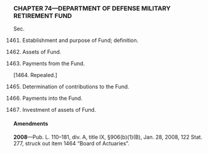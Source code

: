 ### **CHAPTER 74—DEPARTMENT OF DEFENSE MILITARY RETIREMENT FUND** ###

Sec.

1461. Establishment and purpose of Fund; definition.

1462. Assets of Fund.

1463. Payments from the Fund.

[1464. Repealed.]

1465. Determination of contributions to the Fund.

1466. Payments into the Fund.

1467. Investment of assets of Fund.

#### Amendments ####

**2008**—Pub. L. 110–181, div. A, title IX, §906(b)(1)(B), Jan. 28, 2008, 122 Stat. 277, struck out item 1464 “Board of Actuaries”.